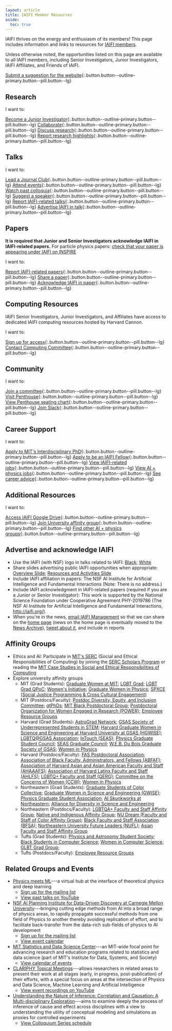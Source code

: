 ```yaml
---
layout: article
title: IAIFI Member Resources
aside:
  toc: true
---
```



IAIFI thrives on the energy and enthusiasm of its members! This page includes information and links to resources for [IAIFI members](https://docs.google.com/document/d/1RjddJR6ER4mlXq438C5RkAIv-ZisUPwibTm52-2o_Yw/edit?usp=sharing). 

<!---
* [Understand Levels of Involvement](#understand-levels-of-involvement)
* [Join an IAIFI Committee](#join-an-iaifi-committee)
* [Become an IAIFI Junior Investigator](#become-an-iaifi-junior-investigator)
* [Lead an IAIFI Journal Club](#lead-an-iaifi-journal-club)
* [Attend IAIFI Discussion Seminars and Public Colloquia](#attend-iaifi-discussion-seminars-and-public-colloquia)
* [Collaborate on IAIFI Research Projects](#collaborate-on-iaifi-research-projects)
* [Utilize IAIFI Computing Resources](#utilize-iaifi-computing-resources)
* [Share Achievements with IAIFI Management](#share-achievements-with-iaifi-management)
* [Advertise and Acknowledge IAIFI](#advertise-and-acknowledge-iaifi)
* [Be a Guest in the IAIFI Penthouse](#be-a-guest-in-the-iaifi-penthouse)
* [Access the IAIFI Google Drive](#access-the-iaifi-google-drive)
* [Explore Career and PhD Opportunities](#explore-career-and-phd-opportunities)
* [Get Involved Beyond IAIFI](#get-involved-beyond-iaifi) 
--->

Unless otherwise noted, the opportunities listed on this page are available to all IAIFI members, including Senior Investigators, Junior Investigators, IAIFI Affiliates, and Friends of IAIFI.

<!---

## Understand Levels of Involvement

Unless otherwise noted, the opportunities listed on this page are available to members at all levels of involvement in IAIFI.  


Unless otherwise noted, these opportunities are available to all IAIFI members, including those who report their IAIFI-related activities to the NSF (Senior Investigators, Junior Investigator, and IAIFI Affiliate) and those who do not (Friends of IAIFI).


There are various levels at which you can be involved in IAIFI.  

**Senior Investigators, Junior Investigators, IAIFI Affiliates**:  Members in these categories must report their IAIFI-related activities to the NSF.
{:.info}

**Friend of IAIFI**:  Friends of IAIFI cannot receive NSF funding and have no reporting requirements, but are welcome to participate in internal IAIFI activities.
{:.info}

Unless otherwise noted, the opportunities listed on this page are available to members at *all* levels of involvement in IAIFI.

 
<p align="center">
    <img src="images/levels-of-involvement.png" hspace="20" vspace="20" />
</p>
--->


[Submit a suggestion for the website](https://app.smartsheet.com/b/form/cb1e1ec990d34a318122451fcc11d9b2){:.button.button--outline-primary.button--pill.button--lg}

## Research

I want to: 

[Become a Junior Investigator](https://app.smartsheet.com/b/form/3351b081785743ceac66a7294546b558){:.button.button--outline-primary.button--pill.button--lg} [Collaborate](/people.html){:.button.button--outline-primary.button--pill.button--lg} [Discuss research](https://app.slack.com/client/T014QUZ5ANQ/C051K41NCLT){:.button.button--outline-primary.button--pill.button--lg} [Report research highlights](https://app.smartsheet.com/b/form/fa6d56eb2dec4b5993cd23ac99d910a7){:.button.button--outline-primary.button--pill.button--lg}

## Talks

I want to: 

[Lead a Journal Club](https://forms.gle/zfpT4QQdXg8tu6VB7){:.button.button--outline-primary.button--pill.button--lg} [Attend events](events-calendar.html){:.button.button--outline-primary.button--pill.button--lg} [Watch past colloquia](https://youtube.com/playlist?list=PLBY0ED2StbGZtEAbnyZz9p3pK31qHLXmq){:.button.button--outline-primary.button--pill.button--lg} [Suggest a speaker](https://docs.google.com/forms/d/1SeaGUpoMZOGRJgcW3Utx_VZh9GTtXVOsYH1AAvrvxTY/edit){:.button.button--outline-primary.button--pill.button--lg} [Report IAIFI-related talks](https://app.smartsheet.com/b/form/fa6d56eb2dec4b5993cd23ac99d910a7){:.button.button--outline-primary.button--pill.button--lg} [Advertise IAIFI in talk](#advertise-and-acknowledge-iaifi){:.button.button--outline-primary.button--pill.button--lg}

## Papers

**It is required that Junior and Senior Investigators acknowledge IAIFI in IAIFI-related papers.** For particle physics papers: [check that your paper is appearing under IAIFI on INSPIRE](https://inspirehep.net/institutions/1862936?ui-citation-summary=true)

I want to: 

[Report IAIFI-related papers](https://app.smartsheet.com/b/form/fa6d56eb2dec4b5993cd23ac99d910a7){:.button.button--outline-primary.button--pill.button--lg} [Share a paper](https://app.slack.com/client/T014QUZ5ANQ/C051XS52ZFT){:.button.button--outline-primary.button--pill.button--lg} [Acknowledge IAIFI in paper](#advertise-and-acknowledge-iaifi){:.button.button--outline-primary.button--pill.button--lg}

## Computing Resources
IAIFI Senior Investigators, Junior Investigators, and Affiliates have access to dedicated IAIFI computing resources hosted by Harvard Cannon.

I want to:

[Sign up for access](https://docs.google.com/document/d/1LiON6txM3wKGF7mJFKwDrwa6MREsuZV_UdclD0bvvr4/edit?usp=share_link){:.button.button--outline-primary.button--pill.button--lg} [Contact Computing Committee](mailto:iaifi-compute@mit.edu){:.button.button--outline-primary.button--pill.button--lg}

## Community

I want to: 

[Join a committee](/committees.html){:.button.button--outline-primary.button--pill.button--lg} [Visit Penthouse](https://app.smartsheet.com/b/form/49c21bb886164fc1a51f1ef6e9e130a8){:.button.button--outline-primary.button--pill.button--lg} [View Penthouse seating chart](https://docs.google.com/presentation/d/16aVEtwVf0Ull6qo_UC7bR20YQYIO9KHS/edit?usp=sharing&ouid=100405968312486369078&rtpof=true&sd=true){:.button.button--outline-primary.button--pill.button--lg} [Join Slack](mailto:iaifi-pm@mit.edu){:.button.button--outline-primary.button--pill.button--lg}

## Career Support

I want to: 

[Apply to MIT's Interdisciplinary PhD](https://physics.mit.edu/academic-programs/graduate-students/psds-phd/){:.button.button--outline-primary.button--pill.button--lg} [Apply to be an IAIFI Fellow](fellows.html){:.button.button--outline-primary.button--pill.button--lg} [View IAIFI-related jobs](https://iaifi.org/job-board.html#iaifi-jobs){:.button.button--outline-primary.button--pill.button--lg} [View AI + physics jobs](https://iaifi.org/job-board.html){:.button.button--outline-primary.button--pill.button--lg} [See career advice](https://iaifi.org/career-support.html){:.button.button--outline-primary.button--pill.button--lg}

## Additional Resources

I want to: 

[Access IAIFI Google Drive](https://drive.google.com/drive/folders/1KCCp9BpUL_GsvPGiWoJt976X0YkSEVDC?usp=sharing){:.button.button--outline-primary.button--pill.button--lg} [Join University affinity group](#affinity-groups){:.button.button--outline-primary.button--pill.button--lg} [Find other AI + physics groups](#related-groups-and-events){:.button.button--outline-primary.button--pill.button--lg}

## Advertise and acknowledge IAIFI
  * Use the IAIFI (with NSF) logo in talks related to IAIFI: [Black](images/iaifi-nsf-logo-black.pdf);  [White](images/iaifi-nsf-logo-white.pdf)
  * Share slides advertising public IAIFI opportunities when appropriate: [Overview Slide](images/iaifi-oneslide-overview.pdf); [Resources and Activities Slide](images/iaifi-oneslide-resources.pdf)
  * Include IAIFI affiliation in papers: The NSF AI Institute for Artificial Intelligence and Fundamental Interactions (Note: There is no address.)
  * Include IAIFI acknowledgment in IAIFI-related papers (required if you are a Junior or Senior Investigator): This work is supported by the National Science Foundation under Cooperative Agreement PHY-2019786 (The NSF AI Institute for Artificial Intelligence and Fundamental Interactions, http://iaifi.org/). 
  * When you're in the news, [email IAIFI Management](mailto:iaifi@mit.edu) so that we can share on the [home page](index.html) (news on the home page is eventually moved to the [News Archive](iaifi-news.html)), [tweet about it](https://twitter.com/iaifi_news), and include in reports

<!--
* Get Involved Beyond IAIFI: We encourage IAIFI members to be involved in programs and initiatives not affiliated with IAIFI, but which can provide new insights and value to the IAIFI community, including sharing relevant events and best practices.  If you have other suggestions for ways the IAIFI community can be involved beyond IAIFI, [email IAIFI Management](mailto:iaifi@mit.edu).
* <img class="image" src="images/zulip-icon-128x128.png" align="right" style="max-width:128px;width:10%" hspace="10" vspace="10"/> IAIFI utilizes [Zulip](https://zulip.com) for informal communication among members. Zulip is an open-source modern team chat app designed to keep both live and asynchronous conversations organized. [Follow these instructions](https://docs.google.com/document/d/1RjddJR6ER4mlXq438C5RkAIv-ZisUPwibTm52-2o_Yw/edit?usp=sharing) to sign up for the IAIFI Zulip if you are an IAIFI member. 
-->

## Affinity Groups

* Ethics and AI: Participate in [MIT's SERC](https://computing.mit.edu/cross-cutting/social-and-ethical-responsibilities-of-computing/) (Social and Ethical Responsibilities of Computing) by joining the [SERC Scholars Program](https://computing.mit.edu/cross-cutting/social-and-ethical-responsibilities-of-computing/serc-scholars-program/) or reading the [MIT Case Studies in Social and Ethical Responsibilities of Computing](https://mit-serc.pubpub.org)
* Explore university affinity groups
   * MIT (Grad Students): [Graduate Women at MIT](https://gsc.mit.edu/gwamit/); [LGBT Grad](https://stuff.mit.edu/afs/athena/activity/l/lgbtgrad/www/); [LGBT Grad QPoC](http://grad-qpoc-admin@mit.edu/); [Women's Initiative](http://web.mit.edu/wi/); [Graduate Women in Physics](http://web.mit.edu/physics/wphys/index.html); [SPXCE (Social Justice Programming & Cross Cultural Engagement)](https://studentlife.mit.edu/spxce)
   * MIT (Postdocs/Faculty): [Postdoc Diversity, Equity, and Inclusion Committee](https://pda.mit.edu/resources/diversity/); [qtPhDs](https://qtphds.mit.edu); [MIT Black Postdoctoral Group](https://bpg.mit.edu); [Postdoctoral Organization for Women Engaged in Research (POWER)](https://pda.mit.edu/events/power/); [Employee Resource Groups](https://hr.mit.edu/diversity-equity-inclusion/ergs)
   * Harvard (Grad Students): [AstroGrad Network](https://engage.gsas.harvard.edu/organization/agn); [GSAS Society of Underrepresented Students in STEM](https://engage.gsas.harvard.edu/organization/gsuss); [Harvard Graduate Women in Science and Engineering at Harvard University at GSAS (HGWISE)](https://engage.gsas.harvard.edu/organization/hgwise); [LGBTQ@GSAS Association](https://engage.gsas.harvard.edu/organization/lgtbq); [InTouch (SEAS)](https://engage.gsas.harvard.edu/organization/intouch); [Physics Graduate Student Council](https://engage.gsas.harvard.edu/organization/pgsc); [SEAS Graduate Council](https://engage.gsas.harvard.edu/organization/seas); [W.E.B. Du Bois Graduate Society of GSAS](https://engage.gsas.harvard.edu/organization/webdubois); [Women in Physics](https://women.physics.harvard.edu)
   * Harvard (Postdocs/Faculty): [FAS Postdoctoral Association](https://postdoc.fas.harvard.edu/PDA); [Association of Black Faculty, Administrators, and Fellows (ABFAF)](https://employeeresourcegroups.harvard.edu/abfaf); [Association of Harvard Asian and Asian American Faculty and Staff (AHAAAFS)](https://employeeresourcegroups.harvard.edu/ahaaafs); [Association of Harvard Latinx Faculty and Staff (AHLFS)](https://employeeresourcegroups.harvard.edu/ahlfs); [LGBTQ+ Faculty and Staff (QERG)](https://employeeresourcegroups.harvard.edu/qerg); [Committee on the Concerns of Women (CCW)](https://employeeresourcegroups.harvard.edu/ccw); [Women in Physics](https://women.physics.harvard.edu)
   * Northeastern (Grad Students): [Graduate Students of Color Collective](https://neu.campuslabs.com/engage/organization/graduate-students-of-color-collective); [Graduate Women in Science and Engineering (GWISE)](https://coe.northeastern.edu/orgs/gwise-graduate-women-in-science-and-engineering/); [Physics Graduate Student Association](https://giving.northeastern.edu/live/profiles/927-club-physics-graduate-student-association); [AI Skunkworks at Northeastern](https://neu-ai-skunkworks.github.io/about-us.html); [Alliance for Diversity in Science and Engineering](https://neu.campuslabs.com/engage/organization/alliance-for-diversity-in-science-and-engineering)
   * Northeastern (Postdocs/Faculty): [LGBTQA+ Faculty and Staff Affinity Group](https://provost.northeastern.edu/odei/affinity/lgbtqa/#_ga=2.239745219.1711678861.1634830744-36578417.1634830500); [Native and Indigenous Affinity Group](https://provost.northeastern.edu/odei/affinity/native/#_ga=2.202046673.1711678861.1634830744-36578417.1634830500); [NU Dream (Faculty and Staff of Color Affinity Group)](https://provost.northeastern.edu/odei/affinity/nudream/#_ga=2.266932302.1711678861.1634830744-36578417.1634830500); [Black Faculty and Staff Association (BFSA)](https://provost.northeastern.edu/odei/affinity/nu-bfs/); [Northeastern University Future Leaders (NUFL)](https://provost.northeastern.edu/odei/affinity/nufl/); [Asian Faculty and Staff Affinity Group](https://provost.northeastern.edu/odei/affinity/asian-faculty-staff/)
   * Tufts (Grad Students): [Physics and Astronomy Student Society](http://sites.tufts.edu/gpass/); [Black Students in Computer Science](https://hlbranch.wixsite.com/tuftsbscs); [Women in Computer Science](https://wicstufts.wixsite.com/wicstufts); [GLBT Grad Group](https://signup.e2ma.net/signup/1879669/1758137/); 
   * Tufts (Postdocs/Faculty): [Employee Resource Groups](https://diversity.tufts.edu/resources/employee-resource-groups/)

## Related Groups and Events
  * [Physics meets ML](http://www.physicsmeetsml.org)---a virtual hub at the interface of theoretical physics and deep learning
    * [Sign up for the mailing list](https://docs.google.com/forms/d/e/1FAIpQLSf1j2NdpOFerq0CjtbzXqyTI8m8gm136g0AwrFsXy9PnfVAAg/viewform)
    * [View past talks on YouTube](https://www.youtube.com/channel/UCEugr9SHEXmvG8bg6e3y_bw?view_as=subscriber)
  * [NSF AI Planning Institute for Data-Driven Discovery at Carnegie Mellon University](https://www.cmu.edu/ai-physics-institute/)---bringing cutting edge methods from AI into a broad range of physics areas, to rapidly propagate successful methods from one field of Physics to another thereby avoiding replication of effort, and to facilitate back-transfer from the data-rich sub-fields of physics to AI development
    * [Sign up for the mailing list](https://lists.andrew.cmu.edu/mailman/listinfo/physics-ai)
    * [View event calendar](https://www.cmu.edu/ai-physics-institute/events/index.html)
  * [MIT Statistics and Data Science Center](https://stat.mit.edu/about/)---an MIT-wide focal point for advancing research and education programs related to statistics and data science (part of MIT's Institute for Data, Systems, and Society)
    * [View calendar of events](https://stat.mit.edu/calendar/)
  * [CLARIPHY Topical Meetings](https://clariphy.org/topical.html)---allows researchers in related areas to present their work at all stages (early, in progress, post-publication) of their efforts, with a special focus on areas at the intersection of Physics and Data Science, Machine Learning and Artificial Intelligence
    * [View event recordings on YouTube](https://www.youtube.com/channel/UCcInpW4QuVE4NMeRf-FEV9Q)
  * [Understanding the Nature of Inference: Correlation and Causation: A Multi-disciplinary Exploration](https://inferenceproject.yale.edu)---aims to examine deeply the process of inference of cause and effect across disciplines with a view to understanding the utility of conceptual modeling and simulations as proxies for controlled experiments
    * [View Colloquium Series schedule](https://inferenceproject.yale.edu/colloquium-series)

<!---
Information on available tools from industry partners.
--->



<!--
In the future include opportunities for outreach, mentoring, community events, etc.
-->